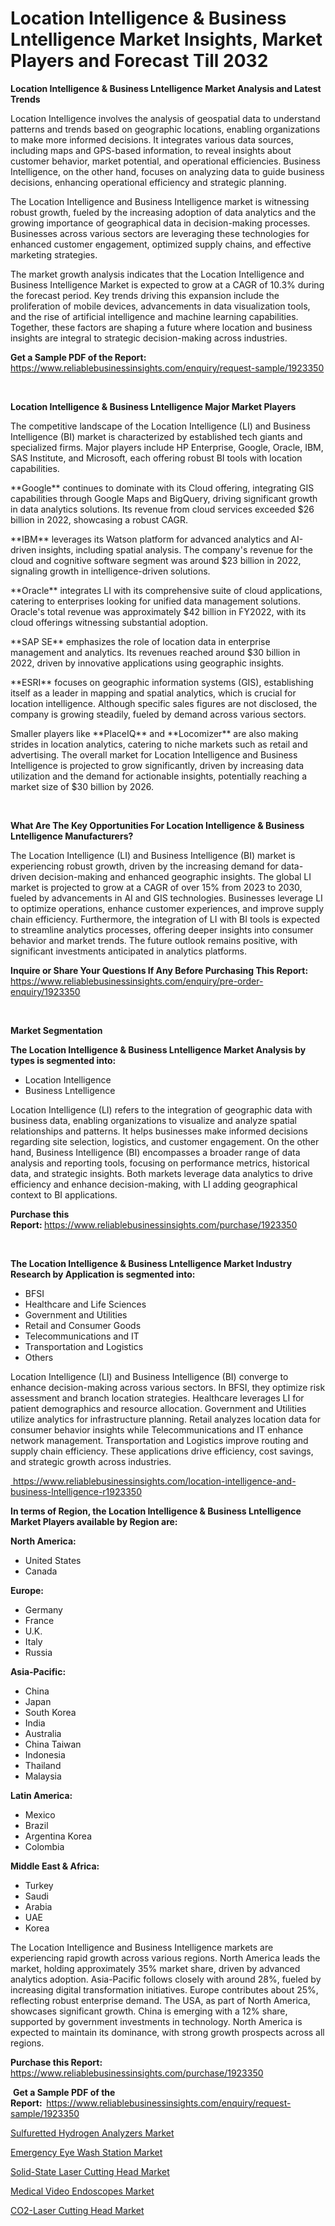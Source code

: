<p><h1>Location Intelligence & Business Lntelligence Market Insights, Market Players and Forecast Till 2032</h1></p><p><strong>Location Intelligence & Business Lntelligence Market Analysis and Latest Trends</strong></p>
<p><p>Location Intelligence involves the analysis of geospatial data to understand patterns and trends based on geographic locations, enabling organizations to make more informed decisions. It integrates various data sources, including maps and GPS-based information, to reveal insights about customer behavior, market potential, and operational efficiencies. Business Intelligence, on the other hand, focuses on analyzing data to guide business decisions, enhancing operational efficiency and strategic planning.</p><p>The Location Intelligence and Business Intelligence market is witnessing robust growth, fueled by the increasing adoption of data analytics and the growing importance of geographical data in decision-making processes. Businesses across various sectors are leveraging these technologies for enhanced customer engagement, optimized supply chains, and effective marketing strategies. </p><p>The market growth analysis indicates that the Location Intelligence and Business Intelligence Market is expected to grow at a CAGR of 10.3% during the forecast period. Key trends driving this expansion include the proliferation of mobile devices, advancements in data visualization tools, and the rise of artificial intelligence and machine learning capabilities. Together, these factors are shaping a future where location and business insights are integral to strategic decision-making across industries.</p></p>
<p><strong>Get a Sample PDF of the Report:&nbsp;</strong> <a href="https://www.reliablebusinessinsights.com/enquiry/request-sample/1923350?utm_campaign=115&utm_medium=2&utm_source=Github&utm_content=ia&utm_term=28032025&utm_id=location-intelligence-business-lntelligence">https://www.reliablebusinessinsights.com/enquiry/request-sample/1923350</a></p>
<p>&nbsp;</p>
<p><strong>Location Intelligence & Business Lntelligence Major Market Players</strong></p>
<p><p>The competitive landscape of the Location Intelligence (LI) and Business Intelligence (BI) market is characterized by established tech giants and specialized firms. Major players include HP Enterprise, Google, Oracle, IBM, SAS Institute, and Microsoft, each offering robust BI tools with location capabilities.</p><p>**Google** continues to dominate with its Cloud offering, integrating GIS capabilities through Google Maps and BigQuery, driving significant growth in data analytics solutions. Its revenue from cloud services exceeded $26 billion in 2022, showcasing a robust CAGR.</p><p>**IBM** leverages its Watson platform for advanced analytics and AI-driven insights, including spatial analysis. The company's revenue for the cloud and cognitive software segment was around $23 billion in 2022, signaling growth in intelligence-driven solutions.</p><p>**Oracle** integrates LI with its comprehensive suite of cloud applications, catering to enterprises looking for unified data management solutions. Oracle's total revenue was approximately $42 billion in FY2022, with its cloud offerings witnessing substantial adoption.</p><p>**SAP SE** emphasizes the role of location data in enterprise management and analytics. Its revenues reached around $30 billion in 2022, driven by innovative applications using geographic insights.</p><p>**ESRI** focuses on geographic information systems (GIS), establishing itself as a leader in mapping and spatial analytics, which is crucial for location intelligence. Although specific sales figures are not disclosed, the company is growing steadily, fueled by demand across various sectors.</p><p>Smaller players like **PlaceIQ** and **Locomizer** are also making strides in location analytics, catering to niche markets such as retail and advertising. The overall market for Location Intelligence and Business Intelligence is projected to grow significantly, driven by increasing data utilization and the demand for actionable insights, potentially reaching a market size of $30 billion by 2026.</p></p>
<p>&nbsp;</p>
<p><strong>What Are The Key Opportunities For Location Intelligence & Business Lntelligence Manufacturers?</strong></p>
<p><p>The Location Intelligence (LI) and Business Intelligence (BI) market is experiencing robust growth, driven by the increasing demand for data-driven decision-making and enhanced geographic insights. The global LI market is projected to grow at a CAGR of over 15% from 2023 to 2030, fueled by advancements in AI and GIS technologies. Businesses leverage LI to optimize operations, enhance customer experiences, and improve supply chain efficiency. Furthermore, the integration of LI with BI tools is expected to streamline analytics processes, offering deeper insights into consumer behavior and market trends. The future outlook remains positive, with significant investments anticipated in analytics platforms.</p></p>
<p><strong>Inquire or Share Your Questions If Any Before Purchasing This Report:</strong> <a href="https://www.reliablebusinessinsights.com/enquiry/pre-order-enquiry/1923350?utm_campaign=115&utm_medium=2&utm_source=Github&utm_content=ia&utm_term=28032025&utm_id=location-intelligence-business-lntelligence">https://www.reliablebusinessinsights.com/enquiry/pre-order-enquiry/1923350</a></p>
<p>&nbsp;</p>
<p><strong>Market Segmentation</strong></p>
<p><strong>The Location Intelligence & Business Lntelligence Market Analysis by types is segmented into:</strong></p>
<p><ul><li>Location Intelligence</li><li>Business Lntelligence</li></ul></p>
<p><p>Location Intelligence (LI) refers to the integration of geographic data with business data, enabling organizations to visualize and analyze spatial relationships and patterns. It helps businesses make informed decisions regarding site selection, logistics, and customer engagement. On the other hand, Business Intelligence (BI) encompasses a broader range of data analysis and reporting tools, focusing on performance metrics, historical data, and strategic insights. Both markets leverage data analytics to drive efficiency and enhance decision-making, with LI adding geographical context to BI applications.</p></p>
<p><strong>Purchase this Report:&nbsp;</strong><a href="https://www.reliablebusinessinsights.com/purchase/1923350?utm_campaign=115&utm_medium=2&utm_source=Github&utm_content=ia&utm_term=28032025&utm_id=location-intelligence-business-lntelligence">https://www.reliablebusinessinsights.com/purchase/1923350</a></p>
<p>&nbsp;</p>
<p><strong>The Location Intelligence & Business Lntelligence Market Industry Research by Application is segmented into:</strong></p>
<p><ul><li>BFSI</li><li>Healthcare and Life Sciences</li><li>Government and Utilities</li><li>Retail and Consumer Goods</li><li>Telecommunications and IT</li><li>Transportation and Logistics</li><li>Others</li></ul></p>
<p><p>Location Intelligence (LI) and Business Intelligence (BI) converge to enhance decision-making across various sectors. In BFSI, they optimize risk assessment and branch location strategies. Healthcare leverages LI for patient demographics and resource allocation. Government and Utilities utilize analytics for infrastructure planning. Retail analyzes location data for consumer behavior insights while Telecommunications and IT enhance network management. Transportation and Logistics improve routing and supply chain efficiency. These applications drive efficiency, cost savings, and strategic growth across industries.</p></p>
<p><a href="https://www.reliablebusinessinsights.com/location-intelligence-and-business-lntelligence-r1923350?utm_campaign=115&utm_medium=2&utm_source=Github&utm_content=ia&utm_term=28032025&utm_id=location-intelligence-business-lntelligence">&nbsp;https://www.reliablebusinessinsights.com/location-intelligence-and-business-lntelligence-r1923350</a></p>
<p><strong>In terms of Region, the Location Intelligence & Business Lntelligence Market Players available by Region are:</strong></p>
<p>
    <p> <strong> North America: </strong>
        <ul>
            <li>United States</li>
            <li>Canada</li>
        </ul>
        </p> 
    <p> <strong> Europe: </strong>
        <ul>
            <li>Germany</li>
            <li>France</li>
            <li>U.K.</li>
            <li>Italy</li>
            <li>Russia</li>
        </ul>
        </p> 
    <p> <strong> Asia-Pacific: </strong>
        <ul>
            <li>China</li>
            <li>Japan</li>
            <li>South Korea</li>
            <li>India</li>
            <li>Australia</li>
            <li>China Taiwan</li>
            <li>Indonesia</li>
            <li>Thailand</li>
            <li>Malaysia</li>
        </ul>
        </p> 
    <p> <strong> Latin America: </strong>
        <ul>
            <li>Mexico</li>
            <li>Brazil</li>
            <li>Argentina Korea</li>
            <li>Colombia</li>
        </ul>
        </p> 
    <p> <strong> Middle East & Africa: </strong>
        <ul>
            <li>Turkey</li>
            <li>Saudi</li>
            <li>Arabia</li>
            <li>UAE</li>
            <li>Korea</li>
        </ul>
    </p>
    </p>
<p><p>The Location Intelligence and Business Intelligence markets are experiencing rapid growth across various regions. North America leads the market, holding approximately 35% market share, driven by advanced analytics adoption. Asia-Pacific follows closely with around 28%, fueled by increasing digital transformation initiatives. Europe contributes about 25%, reflecting robust enterprise demand. The USA, as part of North America, showcases significant growth. China is emerging with a 12% share, supported by government investments in technology. North America is expected to maintain its dominance, with strong growth prospects across all regions.</p></p>
<p><strong>Purchase this Report: </strong><a href="https://www.reliablebusinessinsights.com/purchase/1923350?utm_campaign=115&utm_medium=2&utm_source=Github&utm_content=ia&utm_term=28032025&utm_id=location-intelligence-business-lntelligence">https://www.reliablebusinessinsights.com/purchase/1923350</a></p>
<p>&nbsp;<strong>Get a Sample PDF of the Report:&nbsp;&nbsp;</strong><a href="https://www.reliablebusinessinsights.com/enquiry/request-sample/1923350?utm_campaign=115&utm_medium=2&utm_source=Github&utm_content=ia&utm_term=28032025&utm_id=location-intelligence-business-lntelligence">https://www.reliablebusinessinsights.com/enquiry/request-sample/1923350</a></p>
<p><strong></strong></p>
<p><p><a href="https://github.com/kavechoxo/Market-Research-Report-List-1/blob/main/sulfuretted-hydrogen-analyzers-market.md?utm_campaign=115&utm_medium=2&utm_source=Github&utm_content=ia&utm_term=28032025&utm_id=location-intelligence-business-lntelligence">Sulfuretted Hydrogen Analyzers Market</a></p><p><a href="https://github.com/boonegoicks7/Market-Research-Report-List-1/blob/main/emergency-eye-wash-station-market.md?utm_campaign=115&utm_medium=2&utm_source=Github&utm_content=ia&utm_term=28032025&utm_id=location-intelligence-business-lntelligence">Emergency Eye Wash Station Market</a></p><p><a href="https://github.com/gavalegeyndt26/Market-Research-Report-List-1/blob/main/solid-state-laser-cutting-head-market.md?utm_campaign=115&utm_medium=2&utm_source=Github&utm_content=ia&utm_term=28032025&utm_id=location-intelligence-business-lntelligence">Solid-State Laser Cutting Head Market</a></p><p><a href="https://github.com/jensanohishi/Market-Research-Report-List-1/blob/main/medical-video-endoscopes-market.md?utm_campaign=115&utm_medium=2&utm_source=Github&utm_content=ia&utm_term=28032025&utm_id=location-intelligence-business-lntelligence">Medical Video Endoscopes Market</a></p><p><a href="https://github.com/cernkomlkawi/Market-Research-Report-List-1/blob/main/co2-laser-cutting-head-market.md?utm_campaign=115&utm_medium=2&utm_source=Github&utm_content=ia&utm_term=28032025&utm_id=location-intelligence-business-lntelligence">CO2-Laser Cutting Head Market</a></p></p>